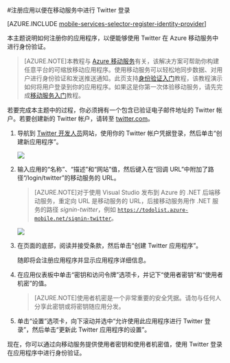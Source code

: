 <properties 
	pageTitle="注册以进行 Twitter 身份验证 - 移动服务" 
	description="了解如何在 Azure 移动服务应用程序中使用 Twitter 身份验证。" 
	services="mobile-services" 
	documentationCenter="" 
	authors="ggailey777" 
	manager="dwrede" 
	editor=""/>

<tags 
	ms.service="mobile-services" 
	ms.date="08/08/2015" 
	wacn.date="10/03/2015"/>

#注册应用以便在移动服务中进行 Twitter 登录

[AZURE.INCLUDE [mobile-services-selector-register-identity-provider](../includes/mobile-services-selector-register-identity-provider.md)]

本主题说明如何注册你的应用程序，以便能够使用 Twitter 在 Azure 移动服务中进行身份验证。

>[AZURE.NOTE]本教程与 [Azure 移动服务](http://azure.microsoft.com/services/mobile-services/)有关，该解决方案可帮助你构建任意平台的可缩放移动应用程序。使用移动服务可以轻松地同步数据、对用户进行身份验证和发送推送通知。此页支持<a href="http://azure.microsoft.com/documentation/articles/mobile-services-ios-get-started-users/">身份验证入门</a>教程，该教程演示如何将用户登录到你的应用程序。如果这是你第一次体验移动服务，请先完成<a href="http://azure.microsoft.com/documentation/articles/mobile-services-ios-get-started/">移动服务入门</a>教程。

若要完成本主题中的过程，你必须拥有一个包含已验证电子邮件地址的 Twitter 帐户。若要创建新的 Twitter 帐户，请转至 <a href="http://go.microsoft.com/fwlink/p/?LinkID=268287" target="_blank">twitter.com</a>。

1. 导航到 <a href="http://go.microsoft.com/fwlink/p/?LinkId=268300" target="_blank">Twitter 开发人员</a>网站，使用你的 Twitter 帐户凭据登录，然后单击“创建新应用程序”。

   	![][1]

2. 输入应用的“名称”、“描述”和“网站”值，然后键入在“回调 URL”中附加了路径“/login/twitter”的移动服务的 URL。

	>[AZURE.NOTE]对于使用 Visual Studio 发布到 Azure 的 .NET 后端移动服务，重定向 URL 是移动服务的 URL，后接移动服务用作 .NET 服务的路径 _signin-twitter_，例如 <code>https://todolist.azure-mobile.net/signin-twitter</code>。

   	![][2]

3.  在页面的底部，阅读并接受条款，然后单击“创建 Twitter 应用程序”。



   	随即将会注册应用程序并显示应用程序详细信息。

6. 在应用仪表板中单击“密钥和访问令牌”选项卡，并记下“使用者密钥”和“使用者机密”的值。



    > [AZURE.NOTE]使用者机密是一个非常重要的安全凭据。请勿与任何人分享此密钥或将密钥随应用分发。

7. 单击“设置”选项卡，向下滚动并选中“允许使用此应用程序进行 Twitter 登录”，然后单击“更新此 Twitter 应用程序的设置”。



现在，你可以通过向移动服务提供使用者密钥和使用者机密值，使用 Twitter 登录在应用程序中进行身份验证。

<!-- Anchors. -->

<!-- Images. -->
[1]: ./media/mobile-services-how-to-register-twitter-authentication/mobile-services-twitter-developers.png
[2]: ./media/mobile-services-how-to-register-twitter-authentication/mobile-services-twitter-register-app1.png


<!-- URLs. -->

[Twitter Developers]: http://go.microsoft.com/fwlink/p/?LinkId=268300
[Get started with authentication]: /documentation/articles/mobile-services-javascript-backend-windows-universal-dotnet-get-started-users
[Azure Management Portal]: https://manage.windowsazure.cn
 

<!---HONumber=71-->